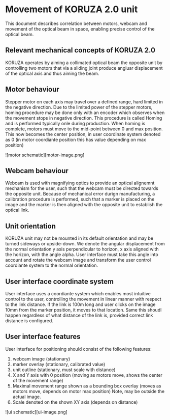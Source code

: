# Movement of KORUZA 2.0 unit
This document describes correlation between motors, webcam and movement of the optical beam in space, enabling precise control of the optical beam.

## Relevant mechanical concepts of KORUZA 2.0
KORUZA operates by aiming a collimated optical beam the opposite unit by controlling two motors that via a sliding joint produce angluar displacement of the optical axis and thus aiming the beam.

## Motor behaviour
Stepper motor on each axis may travel over a defined range, hard limited in the negative direction. Due to the limited power of the stepper motors, homing procedure may be done only with an encoder which observes when the movement stops in negative direction. This procedure is called Homing and is performed typically onle during production. When homing is complete, motors must move to the mid-point between 0 and max position. This now becomes the center position, in user coordinate system denoted as 0 (in motor coordiante position this has value depending on max position)

![motor schematic][motor-image.png]

## Webcam behaviour
Webcam is used with magnifying optics to provide an optical alignemnt mechanism for the user, such that the webcam must be directed towards the opposite unit. Because of mechanical error durign manufacturing, a calibration procedure is performed, such that a marker is placed on the image and the marker is then aligned with the opposite unit to establish the optical link.

## Unit orientation
KORUZA unit may not be mounted in its default orientation and may be turned sideways or upside-down. We denote the angular displacement from the normal orientation y axis perpendicular to horizon, x axis aligned with the horizon, with the angle alpha. User interface must take this angle into account and rotate the webcam image and transform the user control coordiante system to the normal orientation.

## User interface coordinate system
User interface uses a coordiante system which enables most intuitive control to the user, controlling the movement in linear manner with respect to the link distance. If the link is 100m long and user clicks on the image 10mm from the marker position, it moves to that location. Same this shoudl happen regardless of what distance of the link is, provided correct link distance is configured.

## User interface features
User interface for positioning should consist of the following features:
 1. webcam image (stationary)
 1. marker overlay (stationary, calibrated value)
 1. unit outline (stationary, must scale with distance)
 1. X and Y axis with 0 position (moving as motors move, shows the center of the movement range)
 1. Maximal movement range shown as a bounding box overlay (moves as motors move, depends on motor max position) Note, may be outside the actual image.
 1. Scale denoted on the shown XY axis (depends on distance)
 
 ![ui schematic][ui-image.png]
